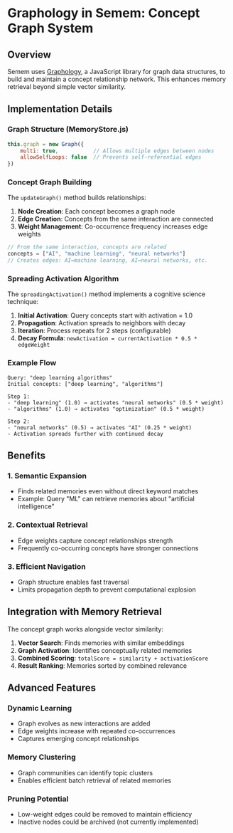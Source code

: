 # Graphology in Semem: Concept Graph System

## Overview

Semem uses [Graphology](https://graphology.github.io/), a JavaScript library for graph data structures, to build and maintain a concept relationship network. This enhances memory retrieval beyond simple vector similarity.

## Implementation Details

### Graph Structure (MemoryStore.js)

```javascript
this.graph = new Graph({ 
    multi: true,           // Allows multiple edges between nodes
    allowSelfLoops: false  // Prevents self-referential edges
})
```

### Concept Graph Building

The `updateGraph()` method builds relationships:

1. **Node Creation**: Each concept becomes a graph node
2. **Edge Creation**: Concepts from the same interaction are connected
3. **Weight Management**: Co-occurrence frequency increases edge weights

```javascript
// From the same interaction, concepts are related
concepts = ["AI", "machine learning", "neural networks"]
// Creates edges: AI↔machine learning, AI↔neural networks, etc.
```

### Spreading Activation Algorithm

The `spreadingActivation()` method implements a cognitive science technique:

1. **Initial Activation**: Query concepts start with activation = 1.0
2. **Propagation**: Activation spreads to neighbors with decay
3. **Iteration**: Process repeats for 2 steps (configurable)
4. **Decay Formula**: `newActivation = currentActivation * 0.5 * edgeWeight`

### Example Flow

```
Query: "deep learning algorithms"
Initial concepts: ["deep learning", "algorithms"]

Step 1:
- "deep learning" (1.0) → activates "neural networks" (0.5 * weight)
- "algorithms" (1.0) → activates "optimization" (0.5 * weight)

Step 2:
- "neural networks" (0.5) → activates "AI" (0.25 * weight)
- Activation spreads further with continued decay
```

## Benefits

### 1. **Semantic Expansion**
- Finds related memories even without direct keyword matches
- Example: Query "ML" can retrieve memories about "artificial intelligence"

### 2. **Contextual Retrieval**
- Edge weights capture concept relationships strength
- Frequently co-occurring concepts have stronger connections

### 3. **Efficient Navigation**
- Graph structure enables fast traversal
- Limits propagation depth to prevent computational explosion

## Integration with Memory Retrieval

The concept graph works alongside vector similarity:

1. **Vector Search**: Finds memories with similar embeddings
2. **Graph Activation**: Identifies conceptually related memories
3. **Combined Scoring**: `totalScore = similarity + activationScore`
4. **Result Ranking**: Memories sorted by combined relevance

## Advanced Features

### Dynamic Learning
- Graph evolves as new interactions are added
- Edge weights increase with repeated co-occurrences
- Captures emerging concept relationships

### Memory Clustering
- Graph communities can identify topic clusters
- Enables efficient batch retrieval of related memories

### Pruning Potential
- Low-weight edges could be removed to maintain efficiency
- Inactive nodes could be archived (not currently implemented)